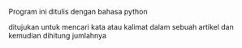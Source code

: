 Program ini ditulis dengan bahasa python

ditujukan untuk mencari kata atau kalimat dalam sebuah artikel
dan kemudian dihitung jumlahnya
